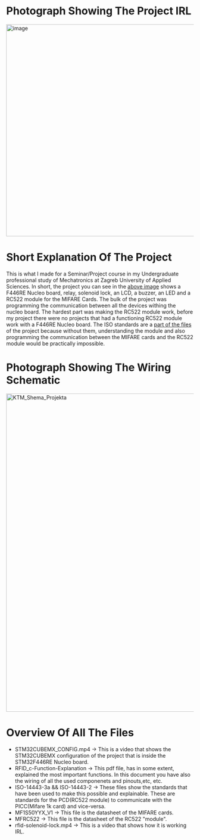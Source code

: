 # Photograph Showing The Project IRL
<img width="569" alt="image" src="https://github.com/user-attachments/assets/aac026fc-4e20-4957-b326-a717a84c489c">

# Short Explanation Of The Project
This is what I made for a Seminar/Project course in my Undergraduate professional study of Mechatronics at Zagreb University of Applied Sciences.
In short, the project you can see in the [above image](https://github.com/Emil-J/RC522_Lock-STM32-Project/blob/main/README.md#photograph-showing-the-project-irl) shows a F446RE Nucleo board, relay, solenoid lock, an LCD, a buzzer, an LED and a RC522 module for the MIFARE Cards. The bulk of the project was programming the communication between all the devices withing the nucleo board. The hardest part was making the RC522 module work, before my project there were no projects that had a functioning RC522 module work with a F446RE Nucleo board. The ISO standards are a [part of the files](https://github.com/Emil-J/RC522_Lock-STM32-Project/blob/main/README.md#overview-of-all-the-files) of the project because without them, understanding the module and also programming the communication between the MIFARE cards and the RC522 module would be practically impossible.

# Photograph Showing The Wiring Schematic
<img width="854" alt="KTM_Shema_Projekta" src="https://github.com/user-attachments/assets/9c6f10f4-bb50-4a0f-a597-80379fb77e1b">

# Overview Of All The Files
* STM32CUBEMX_CONFIG.mp4 -> This is a video that shows the STM32CUBEMX configuration of the project that is inside the STM32F446RE Nucleo board.
* RFID_c-Function-Explanation -> This pdf file, has in some extent, explained the most important functions. In this document you have also the wiring of all the used componenets and pinouts,etc, etc.
* ISO-14443-3a && ISO-14443-2 -> These files show the standards that have been used to make this possible and explainable. These are standards for the PCD(RC522 module) to communicate with the PICC(Mifare 1k card) and vice-versa.
* MF1S50YYX_V1 -> This file is the datasheet of the MIFARE cards.
* MFRC522 -> This file is the datasheet of the RC522 "module".
* rfid-solenoid-lock.mp4 -> This is a video that shows how it is working IRL.
